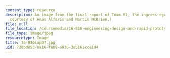 ```yaml
---
content_type: resource
description: An image from the final report of Team V1, the ingress-egress team. (Image
  courtesy of Anas Alfaris and Martin McBrien.)
file: null
file_location: /coursemedia/16-810-engineering-design-and-rapid-prototyping-january-iap-2007/728bd85d8a16feb8a936385161cce1d4_16-810iap07.jpg
file_type: image/jpeg
resourcetype: Image
title: 16-810iap07.jpg
uid: 728bd85d-8a16-feb8-a936-385161cce1d4
---
```


